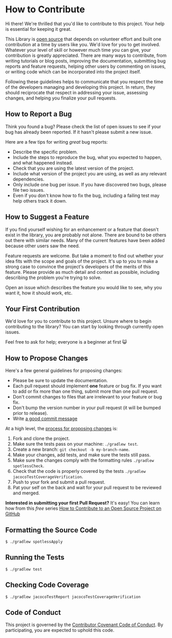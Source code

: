 # How to Contribute

Hi there! We're thrilled that you'd like to contribute to this project. Your help is essential for keeping it great.

This Library is [open source](https://opensource.org/osd) that depends on volunteer effort
and built one contribution at a time by users like you. We'd love for you to get involved. Whatever your level of skill
or however much time you can give, your contribution is greatly appreciated. There are many ways to contribute, from
writing tutorials or blog posts, improving the documentation, submitting bug reports and feature requests, helping other
users by commenting on issues, or writing code which can be incorporated into the project itself.

Following these guidelines helps to communicate that you respect the time of the developers managing and developing this
project. In return, they should reciprocate that respect in addressing your issue, assessing changes, and helping you
finalize your pull requests.


## How to Report a Bug

Think you found a bug? Please check the list of open issues to see if your bug has already been reported. If it hasn't
please submit a new issue.

Here are a few tips for writing *great* bug reports:

- Describe the specific problem.
- Include the steps to reproduce the bug, what you expected to happen, and what happened instead.
- Check that you are using the latest version of the project.
- Include what version of the project you are using, as well as any relevant dependencies.
- Only include one bug per issue. If you have discovered two bugs, please file two issues.
- Even if you don't know how to fix the bug, including a failing test may help others track it down.


## How to Suggest a Feature

If you find yourself wishing for an enhancement or a feature that doesn't exist in the library, you are probably not
alone. There are bound to be others out there with similar needs. Many of the current features have been added because
other users saw the need.

Feature requests are welcome. But take a moment to find out whether your idea fits with the scope and goals of the
project. It's up to you to make a strong case to convince the project's developers of the merits of this feature. Please
provide as much detail and context as possible, including describing the problem you're trying to solve.

Open an issue which describes the feature you would like to see, why you want it, how it should work, etc.


## Your First Contribution

We'd love for you to contribute to this project. Unsure where to begin contributing to the library? You can start by
looking through currently open issues.

Feel free to ask for help; everyone is a beginner at first :smiley_cat:


## How to Propose Changes

Here's a few general guidelines for proposing changes:

- Please be sure to update the documentation.
- Each pull request should implement **one** feature or bug fix. If you want to add or fix more than one thing, submit
  more than one pull request.
- Don't commit changes to files that are irrelevant to your feature or bug fix.
- Don't bump the version number in your pull request (it will be bumped prior to release).
- Write [a good commit message](http://tbaggery.com/2008/04/19/a-note-about-git-commit-messages.html)

At a high level, the [process for proposing changes](https://guides.github.com/introduction/flow/) is:

1. Fork and clone the project.
2. Make sure the tests pass on your machine: `./gradlew test`.
3. Create a new branch: `git checkout -b my-branch-name`.
4. Make your changes, add tests, and make sure the tests still pass.
5. Make sure the changes comply with the formatting rules `./gradlew spotlessCheck`.
6. Check that the code is properly covered by the tests `./gradlew jacocoTestCoverageVerification`.
7. Push to your fork and submit a pull request.
8. Pat your self on the back and wait for your pull request to be reviewed and merged.

**Interested in submitting your first Pull Request?** It's easy! You can learn how from this *free* series
[How to Contribute to an Open Source Project on GitHub](https://egghead.io/series/how-to-contribute-to-an-open-source-project-on-github)


## Formatting the Source Code

```shell
$ ./gradlew spotlessApply
```


## Running the Tests

```shell
$ ./gradlew test
```


## Checking Code Coverage

```shell
$ ./gradlew jacocoTestReport jacocoTestCoverageVerification
```


## Code of Conduct

This project is governed by the [Contributor Covenant Code of Conduct](CODE_OF_CONDUCT.md). By participating, you are
expected to uphold this code.
